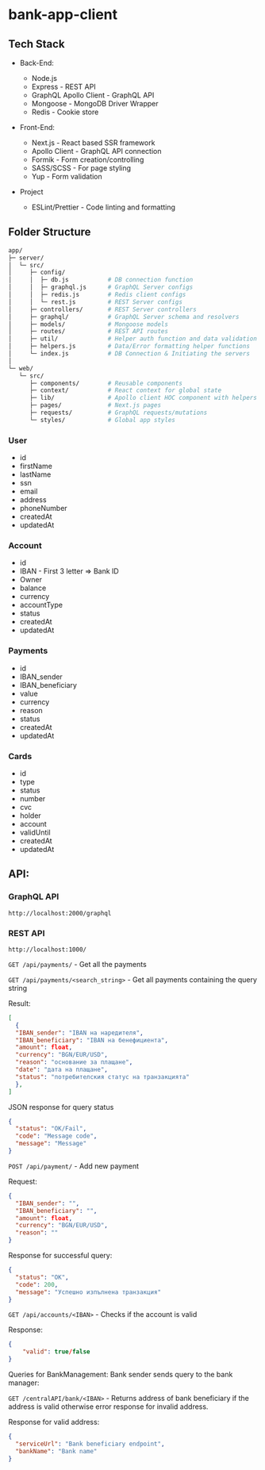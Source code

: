 # bank-app-client

## Tech Stack
- Back-End:
  - Node.js
  - Express - REST API
  - GraphQL Apollo Client - GraphQL API
  - Mongoose - MongoDB Driver Wrapper
  - Redis - Cookie store

- Front-End:
  - Next.js - React based SSR framework
  - Apollo Client - GraphQL API connection
  - Formik - Form creation/controlling
  - SASS/SCSS - For page styling
  - Yup - Form validation

- Project
  - ESLint/Prettier - Code linting and formatting

## Folder Structure
```sh
app/
├─ server/	
│  └─ src/	
│     ├─ config/
│     │  ├─ db.js           # DB connection function
│     │  ├─ graphql.js      # GraphQL Server configs
│     │  ├─ redis.js        # Redis client configs
│     │  └─ rest.js         # REST Server configs
│     ├─ controllers/       # REST Server controllers
│     ├─ graphql/           # GraphQL Server schema and resolvers
│     ├─ models/            # Mongoose models
│     ├─ routes/            # REST API routes
│     ├─ util/              # Helper auth function and data validation schemas
│     ├─ helpers.js         # Data/Error formatting helper functions
│     └─ index.js           # DB Connection & Initiating the servers
│
└─ web/
   └─ src/	
      ├─ components/        # Reusable components
      ├─ context/           # React context for global state
      ├─ lib/               # Apollo client HOC component with helpers
      ├─ pages/             # Next.js pages
      ├─ requests/          # GraphQL requests/mutations
      └─ styles/            # Global app styles
```

### User
- id
- firstName
-	lastName
-	ssn
-	email
-	address
-	phoneNumber
- createdAt
- updatedAt

### Account
- id
-	IBAN - First 3 letter => Bank ID
-	Owner
-	balance
-	currency
-	accountType
- status
- createdAt
- updatedAt

### Payments
- id
-	IBAN_sender
-	IBAN_beneficiary
-	value
-	currency
-	reason
-	status
- createdAt
- updatedAt

### Cards
- id
- type
- status
- number
- cvc
- holder
- account
- validUntil
- createdAt
- updatedAt
 
## API:

### GraphQL API
`http://localhost:2000/graphql`

### REST API
`http://localhost:1000/`

`GET /api/payments/` - Get all the payments

`GET /api/payments/<search_string>` - Get all payments containing the query string

Result:

```json
[
  {
  "IBAN_sender": "IBAN на наредителя",
  "IBAN_beneficiary": "IBAN на бенефициента",
  "amount": float,
  "currency": "BGN/EUR/USD",
  "reason": "основание за плащане",
  "date": "дата на плащане",
  "status": "потребителския статус на транзакцията"
  },
]
```

JSON response for query status
```json
{
  "status": "OK/Fail",
  "code": "Message code",
  "message": "Message"
}
```

`POST /api/payment/` - Add new payment

Request:
```json
{
  "IBAN_sender": "",
  "IBAN_beneficiary": "",
  "amount": float,
  "currency": "BGN/EUR/USD",
  "reason": ""
}
```

Response for successful query:
```json
{
  "status": "OK",
  "code": 200,
  "message": "Успешно изпълнена транзакция"
}
```

`GET /api/accounts/<IBAN>` - Checks if the account is valid

Response:
```json
{
	"valid": true/false
}
```

Queries for BankManagement:
Bank sender sends query to the bank manager:

`GET /centralAPI/bank/<IBAN>` - Returns address of bank beneficiary if the address is valid otherwise error response for invalid address.

Response for valid address:
```json
{
  "serviceUrl": "Bank beneficiary endpoint",
  "bankName": "Bank name"
}
```
